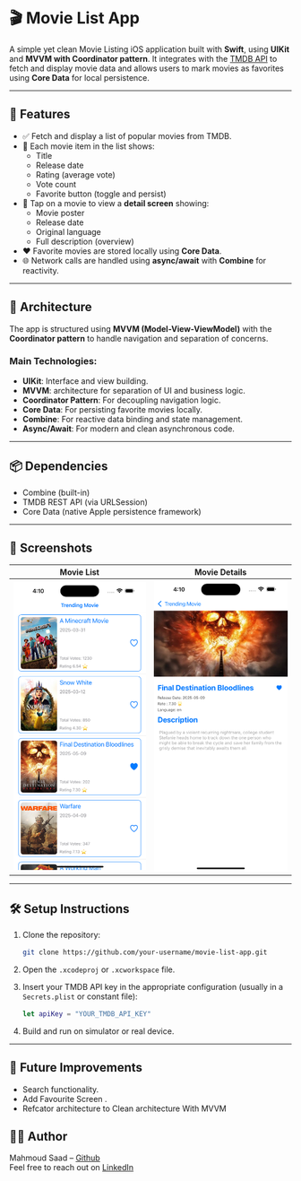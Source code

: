 # 🎬 Movie List App

A simple yet clean Movie Listing iOS application built with **Swift**, using **UIKit** and **MVVM with Coordinator pattern**. It integrates with the [TMDB API](https://www.themoviedb.org/documentation/api) to fetch and display movie data and allows users to mark movies as favorites using **Core Data** for local persistence.

---

## 📱 Features

- ✅ Fetch and display a list of popular movies from TMDB.
- 📝 Each movie item in the list shows:
  - Title
  - Release date
  - Rating (average vote)
  - Vote count
  - Favorite button (toggle and persist)
- 📄 Tap on a movie to view a **detail screen** showing:
  - Movie poster
  - Release date
  - Original language
  - Full description (overview)
- ❤️ Favorite movies are stored locally using **Core Data**.
- 🌐 Network calls are handled using **async/await** with **Combine** for reactivity.

---

## 🧱 Architecture

The app is structured using **MVVM (Model-View-ViewModel)** with the **Coordinator pattern** to handle navigation and separation of concerns.

### Main Technologies:

- **UIKit**: Interface and view building.
- **MVVM**:  architecture for separation of UI and business logic.
- **Coordinator Pattern**: For decoupling navigation logic.
- **Core Data**: For persisting favorite movies locally.
- **Combine**: For reactive data binding and state management.
- **Async/Await**: For modern and clean asynchronous code.

---

## 📦 Dependencies

- Combine (built-in)
- TMDB REST API (via URLSession)
- Core Data (native Apple persistence framework)

---

## 📸 Screenshots

| Movie List | Movie Details |
|------------|----------------|
| ![List](Screenshot/MovieList.png) | ![Detail](Screenshot/MovieDetails.png) |

---

## 🛠️ Setup Instructions

1. Clone the repository:
   ```bash
   git clone https://github.com/your-username/movie-list-app.git
   ```

2. Open the `.xcodeproj` or `.xcworkspace` file.

3. Insert your TMDB API key in the appropriate configuration (usually in a `Secrets.plist` or constant file):
   ```swift
   let apiKey = "YOUR_TMDB_API_KEY"
   ```

4. Build and run on simulator or real device.

---

## 🧪 Future Improvements

- Search functionality.
- Add Favourite Screen .
- Refcator architecture to Clean architecture With MVVM

## 👨‍💻 Author

Mahmoud Saad – [Github](https://github.com/iOSMahmoudSaad)  
Feel free to reach out on [LinkedIn](https://www.linkedin.com/in/mahmoud-saad-ios/)
